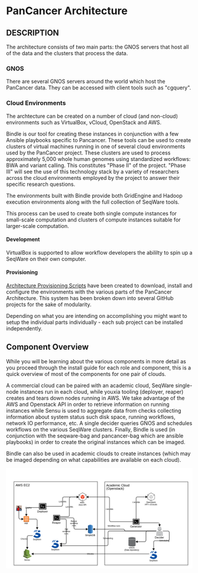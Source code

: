 # PanCancer Architecture

## DESCRIPTION

The architecture consists of two main parts: the GNOS servers that host all of the data and the clusters that process the data. 

### GNOS

There are several GNOS servers around the world which host the PanCancer data. They can be accessed with client tools such as "cgquery".

### Cloud Environments

The archtecture can be created on a number of cloud (and non-cloud) environments such as VirtualBox, vCloud, OpenStack and AWS. 

Bindle is our tool for creating these instances in conjunction with a few Ansible playbooks specific to Pancancer.
These tools can be used to create clusters of
virtual machines running in one of several cloud environments used by the
PanCancer project.  These clusters are used to process approximately 5,000
whole human genomes using standardized workflows: BWA and variant calling. This
constitutes "Phase II" of the project. "Phase III" will see the use of this
technology stack by a variety of researchers across the cloud environments
employed by the project to answer their specific research questions.

The environments built with Bindle provide both GridEngine and Hadoop
execution environments along with the full collection of SeqWare tools.

This process can be used to create both single compute instances for
small-scale computation and clusters of compute instances suitable for
larger-scale computation.

#### Development

VirtualBox is supported to allow workflow developers the abililty to spin up a SeqWare on their own computer. 

#### Provisioning

[Architecture Provisioning Scripts](https://github.com/ICGC-TCGA-PanCancer/architecture-setup) have been created to download, install and configure the environments with the various parts of the PanCancer Architecture. This system has been broken down into several GitHub projects for the sake of modularity. 

Depending on what you are intending on accomplishing you might want to setup the individual parts individually - each sub project can be installed independently. 

## Component Overview

While you will be learning about the various components in more detail as you proceed through the install guide for each role and component, this is a quick overview of most of the components for one pair of clouds. 

A commercial cloud can be paired with an academic cloud, SeqWare single-node instances run in each cloud, while youxia tooling (deployer, reaper) creates and tears down nodes running in AWS. We take advantage of the AWS and Openstack API in order to retrieve information on running instances while Sensu is used to aggregate data from checks collecting information about system status such disk space, running workflows, network IO performance, etc. A single decider queries GNOS and schedules workflows on the various SeqWare clusters. Finally, Bindle is used (in conjunction with the seqware-bag and pancancer-bag which are ansible playbooks) in order to create the original instances which can be imaged. 

Bindle can also be used in academic clouds to create instances (which may be imaged depending on what capabilities are available on each cloud). 


![Image of youxia](youxia.png)
